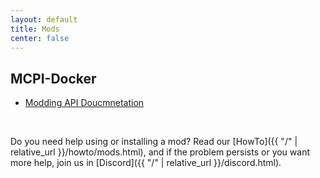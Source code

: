 ```yaml
---
layout: default
title: Mods
center: false
---
```


## MCPI-Docker
- [Modding API Doucmnetation](https://gitea.thebrokenrail.com/TheBrokenRail/minecraft-pi-docker/src/branch/master/MODDING.md)

<br />

Do you need help using or installing a mod? Read our [HowTo]({{ "/" | relative_url }}/howto/mods.html), and if the problem persists or you want more help, join us in [Discord]({{ "/" | relative_url }}/discord.html).
